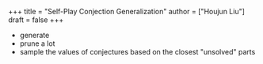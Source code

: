 +++
title = "Self-Play Conjection Generalization"
author = ["Houjun Liu"]
draft = false
+++

-   generate
-   prune a lot
-   sample the values of conjectures based on the closest "unsolved" parts
